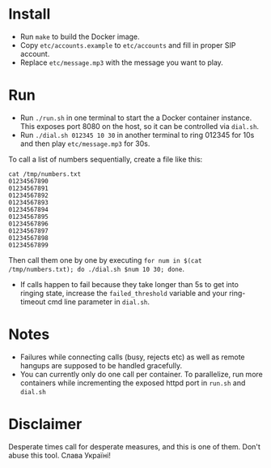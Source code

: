# Install

* Run `make` to build the Docker image.
* Copy `etc/accounts.example` to `etc/accounts` and fill in proper SIP account.
* Replace `etc/message.mp3` with the message you want to play.

# Run

* Run `./run.sh` in one terminal to start the a Docker container instance. This exposes port 8080 on the host, so it can be controlled via `dial.sh`.
* Run `./dial.sh 012345 10 30` in another terminal to ring 012345 for 10s and then play `etc/message.mp3` for 30s.

To call a list of numbers sequentially, create a file like this:

```
cat /tmp/numbers.txt
01234567890
01234567891
01234567892
01234567893
01234567894
01234567895
01234567896
01234567897
01234567898
01234567899
```

Then call them one by one by executing `for num in $(cat /tmp/numbers.txt); do ./dial.sh $num 10 30; done`.

* If calls happen to fail because they take longer than 5s to get into ringing state, increase the `failed_threshold` variable and your ring-timeout cmd line parameter in `dial.sh`.

# Notes

* Failures while connecting calls (busy, rejects etc) as well as remote hangups are supposed to be handled gracefully.
* You can currently only do one call per container. To parallelize, run more containers while incrementing the exposed httpd port in `run.sh` and `dial.sh`

# Disclaimer

Desperate times call for desperate measures, and this is one of them. Don't abuse this tool. Слава Україні!
